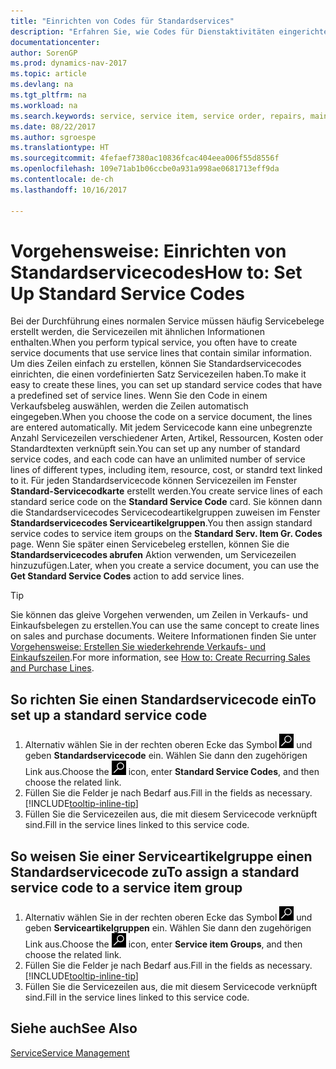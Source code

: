 ```yaml
---
title: "Einrichten von Codes für Standardservices"
description: "Erfahren Sie, wie Codes für Dienstaktivitäten eingerichtet werden, die Sie häufig ausführen."
documentationcenter: 
author: SorenGP
ms.prod: dynamics-nav-2017
ms.topic: article
ms.devlang: na
ms.tgt_pltfrm: na
ms.workload: na
ms.search.keywords: service, service item, service order, repairs, maintenance
ms.date: 08/22/2017
ms.author: sgroespe
ms.translationtype: HT
ms.sourcegitcommit: 4fefaef7380ac10836fcac404eea006f55d8556f
ms.openlocfilehash: 109e71ab1b06ccbe0a931a998ae0681713eff9da
ms.contentlocale: de-ch
ms.lasthandoff: 10/16/2017

---
```


# <a name="how-to-set-up-standard-service-codes"></a><span data-ttu-id="63d82-103">Vorgehensweise: Einrichten von Standardservicecodes</span><span class="sxs-lookup"><span data-stu-id="63d82-103">How to: Set Up Standard Service Codes</span></span>
<span data-ttu-id="63d82-104">Bei der Durchführung eines normalen Service müssen häufig Servicebelege erstellt werden, die Servicezeilen mit ähnlichen Informationen enthalten.</span><span class="sxs-lookup"><span data-stu-id="63d82-104">When you perform typical service, you often have to create service documents that use service lines that contain similar information.</span></span> <span data-ttu-id="63d82-105">Um dies Zeilen einfach zu erstellen, können Sie Standardservicecodes einrichten, die einen vordefinierten Satz Servicezeilen haben.</span><span class="sxs-lookup"><span data-stu-id="63d82-105">To make it easy to create these lines, you can set up standard service codes that have a predefined set of service lines.</span></span> <span data-ttu-id="63d82-106">Wenn Sie den Code in einem Verkaufsbeleg auswählen, werden die Zeilen automatisch eingegeben.</span><span class="sxs-lookup"><span data-stu-id="63d82-106">When you choose the code on a service document, the lines are entered automatically.</span></span> <span data-ttu-id="63d82-107">Mit jedem Servicecode kann eine unbegrenzte Anzahl Servicezeilen verschiedener Arten, Artikel, Ressourcen, Kosten oder Standardtexten verknüpft sein.</span><span class="sxs-lookup"><span data-stu-id="63d82-107">You can set up any number of standard service codes, and each code can have an unlimited number of service lines of different types, including item, resource, cost, or standrd text linked to it.</span></span> <span data-ttu-id="63d82-108">Für jeden Standardservicecode können Servicezeilen im Fenster **Standard-Servicecodkarte** erstellt werden.</span><span class="sxs-lookup"><span data-stu-id="63d82-108">You create service lines of each standard serice code on the **Standard Service Code** card.</span></span> <span data-ttu-id="63d82-109">Sie können dann die Standardservicecodes Servicecodeartikelgruppen zuweisen im Fenster **Standardservicecodes Serviceartikelgruppen**.</span><span class="sxs-lookup"><span data-stu-id="63d82-109">You then assign standard service codes to service item groups on the **Standard Serv. Item Gr. Codes** page.</span></span> <span data-ttu-id="63d82-110">Wenn Sie später einen Servicebeleg erstellen, können Sie die **Standardservicecodes abrufen** Aktion verwenden, um Servicezeilen hinzuzufügen.</span><span class="sxs-lookup"><span data-stu-id="63d82-110">Later, when you create a service document, you can use the **Get Standard Service Codes** action to add service lines.</span></span>  
  
> [!Tip]
>  <span data-ttu-id="63d82-111">Sie können das gleive Vorgehen verwenden, um Zeilen in Verkaufs- und Einkaufsbelegen zu erstellen.</span><span class="sxs-lookup"><span data-stu-id="63d82-111">You can use the same concept to create lines on sales and purchase documents.</span></span> <span data-ttu-id="63d82-112">Weitere Informationen finden Sie unter [Vorgehensweise: Erstellen Sie wiederkehrende Verkaufs- und Einkaufszeilen](sales-how-work-standard-lines.md).</span><span class="sxs-lookup"><span data-stu-id="63d82-112">For more information, see [How to: Create Recurring Sales and Purchase Lines](sales-how-work-standard-lines.md).</span></span>    
  
## <a name="to-set-up-a-standard-service-code"></a><span data-ttu-id="63d82-113">So richten Sie einen Standardservicecode ein</span><span class="sxs-lookup"><span data-stu-id="63d82-113">To set up a standard service code</span></span>    
1. <span data-ttu-id="63d82-114">Alternativ wählen Sie in der rechten oberen Ecke das Symbol ![Nach Seite oder Bericht suchen](media/ui-search/search_small.png "Nach Seite oder Bericht suchen") und geben **Standardservicecode** ein. Wählen Sie dann den zugehörigen Link aus.</span><span class="sxs-lookup"><span data-stu-id="63d82-114">Choose the ![Search for Page or Report](media/ui-search/search_small.png "Search for Page or Report icon") icon, enter **Standard Service Codes**, and then choose the related link.</span></span>  
2. <span data-ttu-id="63d82-115">Füllen Sie die Felder je nach Bedarf aus.</span><span class="sxs-lookup"><span data-stu-id="63d82-115">Fill in the fields as necessary.</span></span> [!INCLUDE[tooltip-inline-tip](includes/tooltip-inline-tip_md.md)]  
4. <span data-ttu-id="63d82-116">Füllen Sie die Servicezeilen aus, die mit diesem Servicecode verknüpft sind.</span><span class="sxs-lookup"><span data-stu-id="63d82-116">Fill in the service lines linked to this service code.</span></span>  

## <a name="to-assign-a-standard-service-code-to-a-service-item-group"></a><span data-ttu-id="63d82-117">So weisen Sie einer Serviceartikelgruppe einen Standardservicecode zu</span><span class="sxs-lookup"><span data-stu-id="63d82-117">To assign a standard service code to a service item group</span></span>
1. <span data-ttu-id="63d82-118">Alternativ wählen Sie in der rechten oberen Ecke das Symbol ![Nach Seite oder Bericht suchen](media/ui-search/search_small.png "Nach Seite oder Bericht suchen") und geben **Serviceartikelgruppen** ein. Wählen Sie dann den zugehörigen Link aus.</span><span class="sxs-lookup"><span data-stu-id="63d82-118">Choose the ![Search for Page or Report](media/ui-search/search_small.png "Search for Page or Report icon") icon, enter **Service item Groups**, and then choose the related link.</span></span>  
2. <span data-ttu-id="63d82-119">Füllen Sie die Felder je nach Bedarf aus.</span><span class="sxs-lookup"><span data-stu-id="63d82-119">Fill in the fields as necessary.</span></span> [!INCLUDE[tooltip-inline-tip](includes/tooltip-inline-tip_md.md)]
3. <span data-ttu-id="63d82-120">Füllen Sie die Servicezeilen aus, die mit diesem Servicecode verknüpft sind.</span><span class="sxs-lookup"><span data-stu-id="63d82-120">Fill in the service lines linked to this service code.</span></span>  

## <a name="see-also"></a><span data-ttu-id="63d82-121">Siehe auch</span><span class="sxs-lookup"><span data-stu-id="63d82-121">See Also</span></span>
[<span data-ttu-id="63d82-122">Service</span><span class="sxs-lookup"><span data-stu-id="63d82-122">Service Management</span></span>](service-service.md)
